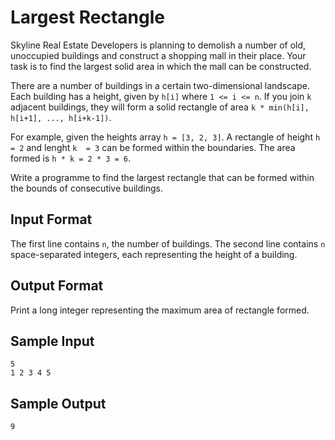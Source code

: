 # Largest Rectangle

Skyline Real Estate Developers is planning to demolish a number of old, unoccupied buildings and construct a shopping mall in their place. Your task is to find the largest solid area in which the mall can be constructed.

There are a number of buildings in a certain two-dimensional landscape. Each building has a height, given by `h[i]` where `1 <= i <= n`. If you join `k` adjacent buildings, they will form a solid rectangle of area `k * min(h[i], h[i+1], ..., h[i+k-1])`.

For example, given the heights array `h = [3, 2, 3]`. A rectangle of height `h = 2` and lenght `k  = 3` can be formed within the boundaries. The area formed is `h * k = 2 * 3 = 6`.

Write a programme to find the largest rectangle that can be formed within the bounds of consecutive buildings.

## Input Format

The first line contains `n`, the number of buildings. 
The second line contains `n` space-separated integers, each representing the height of a building.

## Output Format

Print a long integer representing the maximum area of rectangle formed.

## Sample Input

```
5
1 2 3 4 5
```

## Sample Output

```
9
```